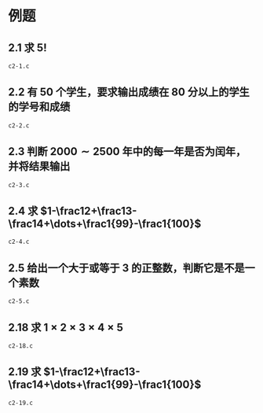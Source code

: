 # 例题

## 2.1 求 $5!$

`c2-1.c`

## 2.2 有 $50$ 个学生，要求输出成绩在 $80$ 分以上的学生的学号和成绩

`c2-2.c`

## 2.3 判断 $2000\sim 2500$ 年中的每一年是否为闰年，并将结果输出

`c2-3.c`

## 2.4 求 $1-\frac12+\frac13-\frac14+\dots+\frac1{99}-\frac1{100}$ 

`c2-4.c`

## 2.5 给出一个大于或等于 $3$ 的正整数，判断它是不是一个素数

`c2-5.c`

## 2.18 求 $1\times 2\times 3\times 4 \times 5$ 

`c2-18.c`

## 2.19  求 $1-\frac12+\frac13-\frac14+\dots+\frac1{99}-\frac1{100}$

`c2-19.c`
